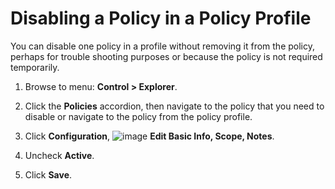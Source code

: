 # Disabling a Policy in a Policy Profile

You can disable one policy in a profile without removing it from
the policy, perhaps for trouble shooting purposes or because the
policy is not required temporarily.

1. Browse to menu: **Control > Explorer**.

2. Click the **Policies** accordion, then navigate to the policy
   that you need to disable or navigate to the policy from the
   policy profile.

3. Click **Configuration**,
   ![image](../images/1851.png) **Edit Basic Info, Scope, Notes**.

4. Uncheck **Active**.

5. Click **Save**.
